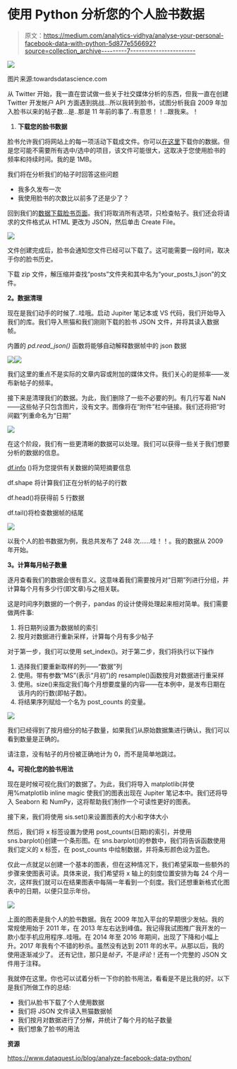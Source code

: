 # 使用 Python 分析您的个人脸书数据

> 原文：<https://medium.com/analytics-vidhya/analyse-your-personal-facebook-data-with-python-5d877e556692?source=collection_archive---------7----------------------->

![](img/4d4a36383a7c0fb53505e4cb993c6966.png)

图片来源:towardsdatascience.com

从 Twitter 开始，我一直在尝试做一些关于社交媒体分析的东西，但我一直在创建 Twitter 开发帐户 API 方面遇到挑战…所以我转到脸书，试图分析我自 2009 年加入脸书以来的帖子数…是..那是 11 年前的事了..有意思！！..跟我来。！

1.  **下载您的脸书数据**

脸书允许我们将网站上的每一项活动下载成文件。你可以[在这里](https://web.facebook.com/dyi/?referrer=yfi_settings&_rdc=1&_rdr)下载你的数据。但是您可能不需要所有选中/选中的项目，该文件可能很大，这取决于您使用脸书的频率和持续时间。我的是 1MB。

我们将在分析我们的帖子时回答这些问题

*   我多久发布一次
*   我使用脸书的次数比以前多了还是少了？

回到我们的[数据下载脸书页面](https://web.facebook.com/dyi/?referrer=yfi_settings&_rdc=1&_rdr)。我们将取消所有选项，只检查帖子。我们还会将请求的文件格式从 HTML 更改为 JSON，然后单击 Create File。

![](img/ab9b0a870401218985668d86379723bf.png)

文件创建完成后，脸书会通知您文件已经可以下载了。这可能需要一段时间，取决于你的脸书历史。

下载 zip 文件，解压缩并查找“posts”文件夹和其中名为“your_posts_1.json”的文件。

**2。数据清理**

现在是我们动手的时候了..哇哦。启动 Jupiter 笔记本或 VS 代码，我们开始导入我们的库。我们导入熊猫和我们刚刚下载的脸书 JSON 文件，并将其读入数据帧。

内置的 *pd.read_json()* 函数将能够自动解释数据帧中的 json 数据

![](img/8636dd28ef91a8887c940733e9d378e5.png)![](img/b7c43629469e9112b67d07e1ac4d85ee.png)

我们这里的重点不是实际的文章内容或附加的媒体文件。我们关心的是频率——发布新帖子的频率。

接下来是清理我们的数据。为此，我们删除了一些不必要的列。有几行写着 NaN——这些帖子只包含图片，没有文字。图像将在“附件”栏中链接。我们还将把“时间戳”列重命名为“日期”

![](img/95513ae444a6fd19552319de7da3c8a2.png)

在这个阶段，我们有一些更清晰的数据可以处理。我们可以获得一些关于我们想要分析的数据的信息。

[df.info](http://df.info) ()将为您提供有关数据的简短摘要信息

df.shape 将计算我们正在分析的帖子的行数

df.head()将获得前 5 行数据

df.tail()将检查数据帧的结尾

![](img/159699d49c70280f25c6ca7eebbab179.png)

以我个人的脸书数据为例，我总共发布了 248 次……哇！！。我的数据从 2009 年开始。

**3。计算每月帖子数量**

逐月查看我们的数据会很有意义。这意味着我们需要按月对“日期”列进行分组，并计算每个月有多少行(即文章)与之相关联。

这是时间序列数据的一个例子，pandas 的设计使得处理起来相对简单。我们需要做两件事:

1.  将日期列设置为数据帧的索引
2.  按月对数据进行重新采样，计算每个月有多少帖子

对于第一步，我们可以使用 set_index()。对于第二步，我们将执行以下操作

1.  选择我们要重新取样的列——“数据”列
2.  使用。带有参数“MS”(表示“月初”)的 resample()函数按月对数据进行重采样
3.  使用。size()来指定我们每个月想要度量的内容——在本例中，是发布日期在该月内的行数(即帖子数)。
4.  将结果序列赋给一个名为 post_counts 的变量。

![](img/48d6c966b3202a62fee248f32196b794.png)

我们已经得到了按月细分的帖子数量，如果我们从原始数据集进行确认，我们可以看到数量是正确的。

请注意，没有帖子的月份被正确地计为 0，而不是简单地跳过。

**4。可视化您的脸书用法**

现在是时候可视化我们的数据了。为此，我们将导入 matplotlib(并使用%matplotlib inline magic 使我们的图表出现在 Jupiter 笔记本中。我们还将导入 Seaborn 和 NumPy，这将帮助我们制作一个可读性更好的图表。

接下来，我们将使用 sis.set()来设置图表的大小和字体大小

然后，我们将 x 标签设置为使用 post_counts(日期)的索引，并使用 sns.barplot()创建一个条形图。在 sns.barplot()的参数中，我们将告诉函数使用我们定义的 x 标签，在 post_counts 中绘制数据，并将条形颜色设为蓝色。

仅此一点就足以创建一个基本的图表，但在这种情况下，我们希望采取一些额外的步骤来使图表可读。具体来说，我们希望将 x 轴上的刻度位置安排为每 24 个月一次，这样我们就可以在结果图表中每隔一年看到一个刻度。我们还想重新格式化图表中的日期，以便只显示年份。

![](img/516b1a5a765522c1cf9f3547a6bc7276.png)

上面的图表是我个人的脸书数据。我在 2009 年加入平台的早期很少发帖。我的常规使用始于 2011 年，在 2013 年左右达到峰值。我记得我试图推广我开发的一款小型手机应用程序..哇哦。在 2014 年至 2016 年期间，出现了下降和小幅上升。2017 年我有个不错的秒杀。虽然没有达到 2011 年的水平。从那以后，我的使用逐渐减少了。
还有记住，那只是*帖子*，不是*评论*！还有一个完整的 JSON 文件用于注释。

我就停在这里。你也可以试着分析一下你的脸书用法，看看是不是比我的好。以下是我们所做工作的总结:

*   我们从脸书下载了个人使用数据
*   我们将 JSON 文件读入熊猫数据帧
*   我们按月对数据进行了分解，并统计了每个月的帖子数量
*   我们想象了脸书的用法

**资源**

https://www.dataquest.io/blog/analyze-facebook-data-python/